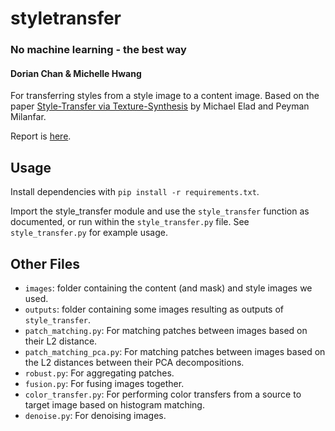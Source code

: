 # styletransfer
### No machine learning - the best way
#### Dorian Chan & Michelle Hwang

For transferring styles from a style image to a content image. Based on the
paper [Style-Transfer via
Texture-Synthesis](https://arxiv.org/pdf/1609.03057.pdf) by Michael Elad and
Peyman Milanfar. 

Report is [here](?).

## Usage

Install dependencies with `pip install -r requirements.txt`.

Import the style_transfer module and use the `style_transfer` function as
documented, or run within the `style_transfer.py` file. See `style_transfer.py`
for example usage.

## Other Files

* `images`: folder containing the content (and mask) and style images we used.
* `outputs`: folder containing some images resulting as outputs of `style_transfer`.
* `patch_matching.py`: For matching patches between images based on their L2 distance.
* `patch_matching_pca.py`: For matching patches between images based on the L2
  distances between their PCA decompositions.
* `robust.py`: For aggregating patches.
* `fusion.py`: For fusing images together.
* `color_transfer.py`: For performing color transfers from a source to target
  image based on histogram matching.
* `denoise.py`: For denoising images.
